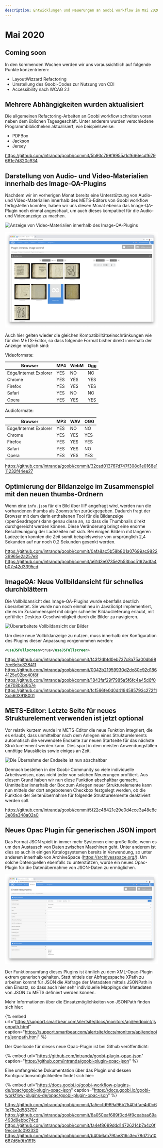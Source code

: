 ```yaml
---
description: Entwicklungen und Neuerungen an Goobi workflow im Mai 2020
---
```


# Mai 2020

## Coming soon

In den kommenden Wochen werden wir uns voraussichtlich auf folgende Punkte konzentrieren:

- LayoutWizzard Refactoring
- Umstellung des Goobi-Codes zur Nutzung von CDI
- Accessibility nach WCAG 2.1

## Mehrere Abhängigkeiten wurden aktualisiert

Die allgemeinen Refactoring-Arbeiten an Goobi workflow schreiten voran neben dem üblichen Tagesgeschäft. Unter anderem wurden verschiedene Programmbibliotheken aktualisiert, wie beispielsweise:

- PDFBox
- Jackson
- Jersey

https://github.com/intranda/goobi/commit/5b90c799f9955a1cf666ecdf679661e7d820c934

## Darstellung von Audio- und Video-Materialien innerhalb des Image-QA-Plugins

Nachdem wir im vorherigen Monat bereits eine Unterstützung von Audio- und Video-Materialien innerhalb des METS-Editors von Goobi workflow fertigstellen konnten, haben wir uns diesen Monat ebenso das Image-QA-Plugin noch einmal angeschaut, um auch dieses kompatibel für die Audio- und Videoanzeige zu machen.

![Anzeige von Video-Materialien innerhalb des Image-QA-Plugins](../.gitbook/assets/2005_qa2.png)

![Anzeige von Audio-Materialien innerhalb des Image-QA-Plugins](../.gitbook/assets/2005_qa3.png)


Auch hier gelten wieder die gleichen Kompatibilitätseinschränkungen wie für den METS-Editor, so dass folgende Format bisher direkt innerhalb der Anzeige möglich sind:

Videoformate:

Browser                | MP4 | WebM | Ogg
-----------------------|-----|------|----
Edge/Internet Explorer | YES | NO   | NO
Chrome                 | YES | YES  | YES
Firefox                | YES | YES  | YES
Safari                 | YES | NO   | NO
Opera                  | YES | YES  | YES

Audioformate:

Browser                | MP3 | WAV | OGG
-----------------------|-----|-----|----
Edge/Internet Explorer | YES | NO  | NO
Chrome                 | YES | YES | YES
Firefox                | YES | YES | YES
Safari                 | YES | YES | NO
Opera                  | YES | YES | YES

https://github.com/intranda/goobi/commit/32cad013767d747f308d1e0168e111232f44ee27

## Optimierung der Bildanzeige im Zusammenspiel mit den neuen thumbs-Ordnern

Wenn eine `info.json` für ein Bild über IIIF angefragt wird, werden nun die vorhandenen thumbs als Zoomstufen zurückgegeben. Dadurch fragt der Browser mit dem darin enthaltenen Tool für die Bildanzeige (openSeadragon) dann genau diese an, so dass die Thumbnails direkt durchgereicht werden können. Diese Veränderung bringt eine enorme Beschleunigung der Ladezeiten mit sich. Bei einigen Bildern mit längeren Ladezeiten konnten die Zeit somit beispielsweise von ursprünglich 2,4 Sekunden auf nur noch 0,2 Sekunden gesenkt werden.

https://github.com/intranda/goobi/commit/0afa8ac5b58b801a07699ac982239965e2a257e8
https://github.com/intranda/goobi/commit/a61d3e0735e2b53bac5192adfa4b07e42d3395cd

## ImageQA: Neue Vollbildansicht für schnelles durchblättern

Die Vollbildansicht des Image-QA-Plugins wurde ebenfalls deutlich überarbeitet. Sie wurde nun noch einmal neu in JavaScript implementiert, die es im Zusammenspiel mit obiger schneller Bildauslieferung erlaubt, mit gefühlter Desktop-Geschwindigkeit durch die Bilder zu navigieren.

![Überarbeitete Vollbildansicht der Bilder](../.gitbook/assets/2005_qa1.png)

Um diese neue Vollbildanzeige zu nutzen, muss innerhalb der Konfiguration des Plugins dieser Anpassung vorgenommen werden:

```xml
<useJSFullscreen>true</useJSFullscreen>
```

https://github.com/intranda/goobi/commit/f43f2dbfd0eb737c8a75a00db987ee6e5c328411
https://github.com/intranda/goobi/commit/0042b21959930d2dc80c92d1864125e92bc40f8f
https://github.com/intranda/goobi/commit/1843faf29f7985a5f6fc4a45d6f04e708b636b7e
https://github.com/intranda/goobi/commit/fcf566fe0d0d4194585793c272f13c5603918001

## METS-Editor: Letzte Seite für neues Strukturelement verwenden ist jetzt optional

Vor relativ kurzem wurde im METS-Editor die neue Funktion integriert, die es erlaubt, dass unmittelbar nach dem Anlegen eines Strukturelements automatisch die verwendete Endseite zur neuen Startseite für das nächste Strukturelement werden kann. Dies spart in dem meisten Anwendungsfällen unnötige Mausklicks sowie einiges an Zeit.

![Die Übernahme der Endseite ist nun abschaltbar](../.gitbook/assets/2005_mets1.png)

Dennoch bestehen in der Goobi-Community so viele individuelle Arbeitsweisen, dass nicht jeder von solchen Neuerungen profitiert. Aus diesem Grund haben wir nun diese Funktion abschaltbar gemacht. Unmittelbar innerhalb der Box zum Anlegen neuer Strukturelemente kann nun mittels der dort angebotenen Checkbox festgelegt werden, ob die Funktion der Seitenübernahme für folgende Strukturelemente deaktiviert werden soll.

https://github.com/intranda/goobi/commit5f22c48421e29e0d4cce3a48e8c3e89a348a02a0

## Neues Opac Plugin für generischen JSON import

Das Format JSON spielt in immer mehr Systemen eine große Rolle, wenn es um den Austausch von Daten zwischen Maschinen geht. Unter anderem ist dies so auch in einigen Katalogsystemen bereits in Verwendung, so unter anderem innerhalb von ArchiveSpace (https://archivesspace.org/). Um solche Datenquellen ebenfalls zu unterstützen, wurde ein neues Opac-Plugin für die Datenübernahme von JSON-Daten zu ermöglichen.

![Opac Plugin für JSON-Daten für das Anlegen von Vorgängen](../.gitbook/assets/2005_json.png)

Der Funktionsumfang dieses Plugins ist ähnlich zu dem XML-Opac-Plugin extrem generisch gehalten. Statt mittels der Abfragespache XPath zu arbeiten kommt für JSON die Abfrage der Metadaten mittels JSONPath in den Einsatz, so dass auch hier sehr individuelle Mappings der Metadaten von JSON zu METS definiert werden können.

Mehr Informationen über die Einsatzmöglichkeiten von JSONPath finden sich hier:

{% embed url="https://support.smartbear.com/alertsite/docs/monitors/api/endpoint/jsonpath.html" caption="https://support.smartbear.com/alertsite/docs/monitors/api/endpoint/jsonpath.html" %}

Der Quellcode für dieses neue Opac-Plugin ist bei Github veröffentlicht:

{% embed url="https://github.com/intranda/goobi-plugin-opac-json" caption="https://github.com/intranda/goobi-plugin-opac-json" %}

Eine umfangreiche Dokumentation über das Plugin und dessen Konfigurationsmöglichkeiten findet sich hier:

{% embed url="https://docs.goobi.io/goobi-workflow-plugins-de/opac/goobi-plugin-opac-json" caption="https://docs.goobi.io/goobi-workflow-plugins-de/opac/goobi-plugin-opac-json" %}

https://github.com/intranda/goobi/commit/fa5ecfd989a96b2540dfae4d0c61e75e2d583797
https://github.com/intranda/goobi/commit/8a050eaf689f0cd4f0ceabaa69a493d9ebbc74cd
https://github.com/intranda/goobi/commit/fa4ef8689ddd14726214b7a4c0f9ecce3c092330
https://github.com/intranda/goobi/commit/b40b6ab79fae816c3ec78d72a10687d6b9fb1915
